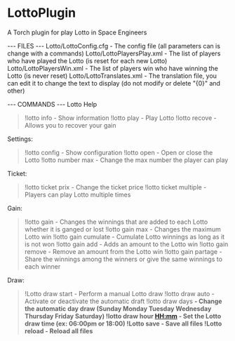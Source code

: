 # LottoPlugin
A Torch plugin for play Lotto in Space Engineers

--- FILES ---
Lotto/LottoConfig.cfg - The config file (all parameters can is change with a commands)
Lotto/LottoPlayersPlay.xml - The list of players who have played the Lotto (is reset for each new Lotto)
Lotto/LottoPlayersWin.xml - The list of players win who have winning the Lotto (is never reset)
Lotto/LottoTranslates.xml - The translation file, you can edit it to change the text to display (do not modify or delete "{0}" and other)

--- COMMANDS ---
Lotto Help
> !lotto info - Show information
> !lotto play <number> - Play Lotto
> !lotto recove - Allows you to recover your gain

Settings:
> !lotto config - Show configuration
> !lotto open <bool> - Open or close the Lotto
> !lotto number max <number> - Change the max number the player can play

Ticket:
> !lotto ticket prix <number> - Change the ticket price
> !lotto ticket multiple <bool> - Players can play Lotto multiple times

Gain:
> !lotto gain <number> - Changes the winnings that are added to each Lotto whether it is ganged or lost
> !lotto gain max <number> - Changes the maximum Lotto win
> !lotto gain cumulate <bool> - Cumulate Lotto winnings as long as it is not won
> !lotto gain add <number> - Adds an amount to the Lotto win
> !lotto gain remove <number> - Remove an amount from the Lotto win
> !lotto gain partage <bool> - Share the winnings among the winners or give the same winnings to each winner

Draw:
> !Lotto draw start - Perform a manual Lotto draw
> !lotto draw auto <bool> - Activate or deactivate the automatic draft
> !lotto draw days <b> <b> <b> <b> <b> <b> <b> - Change the automatic day draw (Sunday Monday Tuesday Wednesday Thursday Friday Saturday)
> !lotto draw hour <HH:mm> - Set the Lotto draw time (ex: 06:00pm or 18:00)
> !Lotto save - Save all files
> !Lotto reload - Reload all files
